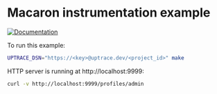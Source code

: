 # Macaron instrumentation example

[![Documentation](https://img.shields.io/badge/uptrace-documentation-informational)](https://docs.uptrace.dev/go/opentelemetry-macaron/)

To run this example:

```bash
UPTRACE_DSN="https://<key>@uptrace.dev/<project_id>" make
```

HTTP server is running at http://localhost:9999:

```bash
curl -v http://localhost:9999/profiles/admin
```
